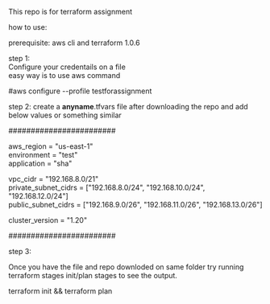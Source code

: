 This repo is for terraform assignment

how to use:

prerequisite: aws cli and terraform 1.0.6

step 1:\
Configure your credentails on a file\
easy way is to use aws command

#aws configure --profile testforassignment

step 2:
create a **anyname**.tfvars file after downloading the repo and add below values or something similar

########################

aws_region  = "us-east-1"\
environment = "test"\
application = "sha"

vpc_cidr             = "192.168.8.0/21"\
private_subnet_cidrs = ["192.168.8.0/24", "192.168.10.0/24", "192.168.12.0/24"]\
public_subnet_cidrs  = ["192.168.9.0/26", "192.168.11.0/26", "192.168.13.0/26"]


cluster_version = "1.20"

########################

step 3:

Once you have the file and repo downloded on same folder try running terraform stages init/plan stages to see the output.

terraform init && terraform plan